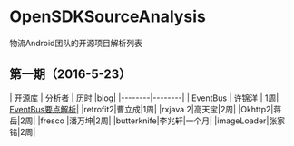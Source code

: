 # OpenSDKSourceAnalysis
物流Android团队的开源项目解析列表

## 第一期（2016-5-23）

| 开源库 | 分析者 | 历时 |blog|
|--------|--------|
|   EventBus     |   许锦洋     | 1周|[ EventBus要点解析](http://blog.csdn.net/mobilexu/article/details/51501686)|
|retrofit2|曹立成|1周|
|rxjava 2|高天宝|2周|
|Okhttp2|蒋岳|2周|
|fresco |潘万坤|2周|
|butterknife|李兆轩|一个月|
|imageLoader|张家铭|2周|
